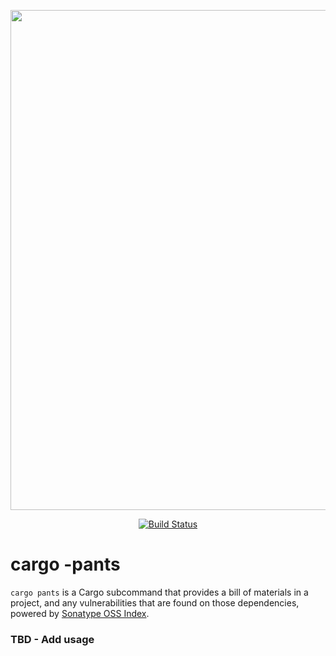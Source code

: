 <!-- 
Copyright 2019 Glenn Mohre

Licensed under the Apache License, Version 2.0 (the "License"); 
you may not use this file except in compliance with the License. 
You may obtain a copy of the License at

http://www.apache.org/licenses/LICENSE-2.0

Unless required by applicable law or agreed to in writing, software 
distributed under the License is distributed on an "AS IS" BASIS, 
WITHOUT WARRANTIES OR CONDITIONS OF ANY KIND, either express or implied. 
See the License for the specific language governing permissions and 
limitations under the License. 
-->

<p align="center">
    <img src="https://github.com/sonatype-nexus-community/cargo-pants/blob/master/docs/images/pants.logo" width="800"/>
</p>
<p align="center">
    <a href="https://travis-ci.org/sonatype-nexus-community/cargo-pants"><img src="https://travis-ci.org/sonatype-nexus-community/cargo-pants.svg?branch=master" alt="Build Status"></img></a>
</p>

# cargo -pants

`cargo pants` is a Cargo subcommand that provides a bill of materials in a project, and any vulnerabilities that are found on those dependencies, powered by [Sonatype OSS Index](https://ossindex.sonatype.org/).

### TBD - Add usage
